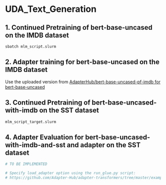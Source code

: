 # UDA_Text_Generation

## 1. Continued Pretraining of bert-base-uncased on the IMDB dataset

```bash
sbatch mlm_script.slurm
```

## 2. Adapter training for bert-base-uncased on the IMDB dataset

Use the uploaded version from [AdapterHub/bert-base-uncased-pf-imdb for bert-base-uncased](https://huggingface.co/AdapterHub/bert-base-uncased-pf-imdb)

## 3. Continued Pretraining of bert-base-uncased-with-imdb on the SST dataset

```bash
mlm_script_target.slurm
```

## 4. Adapter Evaluation for bert-base-uncased-with-imdb-and-sst and adapter on the SST dataset

```python
# TO BE IMPLEMENTED

# Specify load_adapter option using the run_glue.py script:
# https://github.com/Adapter-Hub/adapter-transformers/tree/master/examples/text-classification
```
